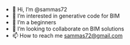 - 👋 Hi, I’m @sammas72
- 👀 I’m interested in generative code for BIM
- 🌱 I’m a beginners 
- 💞️ I’m looking to collaborate on BIM solutions
- 📫 How to reach me sammas72@gmail.com

<!---
sammas72/sammas72 is a ✨ special ✨ repository because its `README.md` (this file) appears on your GitHub profile.
You can click the Preview link to take a look at your changes.
--->
